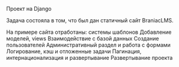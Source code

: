 Проект на Django

Задача состояла в том, что был дан статичный сайт BraniacLMS.

На примере сайта отработаны:
системы шаблонов 
Добавление моделей, views
Взаимодействие с базой данных
Создание пользователей
Административный раздел и работа с формами
Логирование, кэш и отложенные задачи
Пагинация, интернационализация и развертывание
Развертывание проекта
